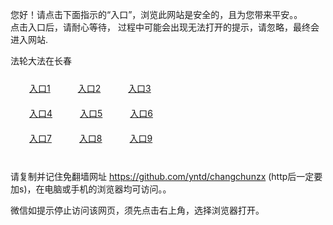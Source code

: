 您好！请点击下面指示的“入口”，浏览此网站是安全的，且为您带来平安。。 <br/>
点击入口后，请耐心等待， 过程中可能会出现无法打开的提示，请忽略，最终会进入网站. </br>

法轮大法在长春<br/>
<div style="padding:10px"><a style="margin:20px" target="_blank" href="https://dhmja70bou6vd.cloudfront.net/2Qpsp?afdhk" id="ccLink1" rel="nofollow">入口1</a> <a target="_blank" style="margin:20px" href="https://d2papawehxfrej.cloudfront.net/2Qpsp?nopdmfu" id="ccLink2" rel="nofollow">入口2</a> <a style="margin:20px" target="_blank" href="https://d137y9rdt4n1w1.cloudfront.net/2Qpsp?glgpgord" id="ccLink3" rel="nofollow">入口3</a></div>

<div style="padding:10px" ><a style="margin:20px" target="_blank" href="https://dhmja70bou6vd.cloudfront.net/2Qpsp?afdhk" id="ccLink4" rel="nofollow">入口4</a> <a style="margin:20px" href="https://d2papawehxfrej.cloudfront.net/2Qpsp?nopdmfu" target="_blank" id="ccLink5" rel="nofollow">入口5</a> <a style="margin:20px" href="https://d137y9rdt4n1w1.cloudfront.net/2Qpsp?glgpgord" target="_blank" id="ccLink6" rel="nofollow">入口6</a></div>

<div style="padding:10px"><a style="margin:20px" target="_blank" href="https://dhmja70bou6vd.cloudfront.net/2Qpsp?afdhk" id="ccLink7" rel="nofollow">入口7</a> <a style="margin:20px" href="https://d2papawehxfrej.cloudfront.net/2Qpsp?nopdmfu" target="_blank" id="ccLink8" rel="nofollow">入口8</a> <a style="margin:20px" target="_blank" href="https://d137y9rdt4n1w1.cloudfront.net/2Qpsp?glgpgord" id="ccLink9" rel="nofollow">入口9</a></div>

<br/>



请复制并记住免翻墙网址 https://github.com/yntd/changchunzx (http后一定要加s)，在电脑或手机的浏览器均可访问。。<br/>

微信如提示停止访问该网页，须先点击右上角，选择浏览器打开。

